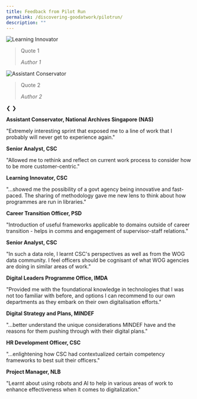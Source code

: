 ```yaml
---
title: Feedback from Pilot Run
permalink: /discovering-goodatwork/pilotrun/
description: ""
---
```

<div class="slideshow-container">
  <div class="testimonial-slide">
    <img src="path/to/image1.jpg" alt="Learning Innovator">
    <blockquote>
      <p>Quote 1</p>
      <cite>Author 1</cite>
    </blockquote>
  </div>

  <div class="testimonial-slide">
    <img src="path/to/image2.jpg" alt="Assistant Conservator">
    <blockquote>
      <p>Quote 2</p>
      <cite>Author 2</cite>
    </blockquote>
  </div>

  <!-- Add more slides as needed -->

 <a class="prev">❮</a>
  <a class="next">❯</a>
</div>


**Assistant Conservator, National Archives Singapore (NAS)**

"Extremely interesting sprint that exposed me to a line of work that I probably will never get to experience again."

**Senior Analyst, CSC**

"Allowed me to rethink and reflect on current work process to consider how to be more customer-centric."

**Learning Innovator, CSC**

"...showed me the possibility of a govt agency being innovative and fast- paced. The sharing of methodology gave me new lens to think about how programmes are run in libraries."

**Career Transition Officer, PSD**

"Introduction of useful frameworks applicable to domains outside of career transition - helps in comms and engagement of supervisor-staff relations."

**Senior Analyst, CSC**

"In such a data role, I learnt CSC's perspectives as well as from the WOG data community. I feel officers should be cognisant of what WOG agencies are doing in similar areas of work."

**Digital Leaders Programme Office, IMDA**

"Provided me with the foundational knowledge in technologies that I was not too familiar with before, and options I can recommend to our own departments as they embark on their own digitalisation efforts."

**Digital Strategy and Plans, MINDEF**

"...better understand the unique considerations MINDEF have and the reasons for them pushing through with their digital plans."

**HR Development Officer, CSC**

"…enlightening how CSC had contextualized certain competency frameworks to best suit their officers."

**Project Manager, NLB**

"Learnt about using robots and Al to help in various areas of work to enhance effectiveness when it comes to digitalization."
